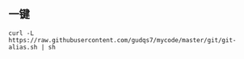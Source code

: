  ## 一键
```
curl -L https://raw.githubusercontent.com/gudqs7/mycode/master/git/git-alias.sh | sh
```
